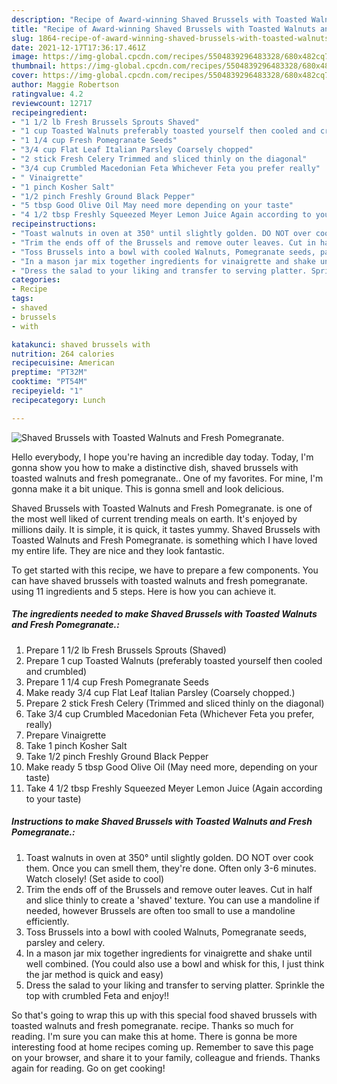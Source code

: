 ```yaml
---
description: "Recipe of Award-winning Shaved Brussels with Toasted Walnuts and Fresh Pomegranate."
title: "Recipe of Award-winning Shaved Brussels with Toasted Walnuts and Fresh Pomegranate."
slug: 1864-recipe-of-award-winning-shaved-brussels-with-toasted-walnuts-and-fresh-pomegranate
date: 2021-12-17T17:36:17.461Z
image: https://img-global.cpcdn.com/recipes/5504839296483328/680x482cq70/shaved-brussels-with-toasted-walnuts-and-fresh-pomegranate-recipe-main-photo.jpg
thumbnail: https://img-global.cpcdn.com/recipes/5504839296483328/680x482cq70/shaved-brussels-with-toasted-walnuts-and-fresh-pomegranate-recipe-main-photo.jpg
cover: https://img-global.cpcdn.com/recipes/5504839296483328/680x482cq70/shaved-brussels-with-toasted-walnuts-and-fresh-pomegranate-recipe-main-photo.jpg
author: Maggie Robertson
ratingvalue: 4.2
reviewcount: 12717
recipeingredient:
- "1 1/2 lb Fresh Brussels Sprouts Shaved"
- "1 cup Toasted Walnuts preferably toasted yourself then cooled and crumbled"
- "1 1/4 cup Fresh Pomegranate Seeds"
- "3/4 cup Flat Leaf Italian Parsley Coarsely chopped"
- "2 stick Fresh Celery Trimmed and sliced thinly on the diagonal"
- "3/4 cup Crumbled Macedonian Feta Whichever Feta you prefer really"
- " Vinaigrette"
- "1 pinch Kosher Salt"
- "1/2 pinch Freshly Ground Black Pepper"
- "5 tbsp Good Olive Oil May need more depending on your taste"
- "4 1/2 tbsp Freshly Squeezed Meyer Lemon Juice Again according to your taste"
recipeinstructions:
- "Toast walnuts in oven at 350° until slightly golden. DO NOT over cook them. Once you can smell them, they're done. Often only 3-6 minutes. Watch closely! (Set aside to cool)"
- "Trim the ends off of the Brussels and remove outer leaves. Cut in half and slice thinly to create a 'shaved' texture. You can use a mandoline if needed, however Brussels are often too small to use a mandoline efficiently."
- "Toss Brussels into a bowl with cooled Walnuts, Pomegranate seeds, parsley and celery."
- "In a mason jar mix together ingredients for vinaigrette and shake until well combined. (You could also use a bowl and whisk for this, I just think the jar method is quick and easy)"
- "Dress the salad to your liking and transfer to serving platter. Sprinkle the top with crumbled Feta and enjoy!!"
categories:
- Recipe
tags:
- shaved
- brussels
- with

katakunci: shaved brussels with 
nutrition: 264 calories
recipecuisine: American
preptime: "PT32M"
cooktime: "PT54M"
recipeyield: "1"
recipecategory: Lunch

---
```



![Shaved Brussels with Toasted Walnuts and Fresh Pomegranate.](https://img-global.cpcdn.com/recipes/5504839296483328/680x482cq70/shaved-brussels-with-toasted-walnuts-and-fresh-pomegranate-recipe-main-photo.jpg)

Hello everybody, I hope you're having an incredible day today. Today, I'm gonna show you how to make a distinctive dish, shaved brussels with toasted walnuts and fresh pomegranate.. One of my favorites. For mine, I'm gonna make it a bit unique. This is gonna smell and look delicious.

Shaved Brussels with Toasted Walnuts and Fresh Pomegranate. is one of the most well liked of current trending meals on earth. It's enjoyed by millions daily. It is simple, it is quick, it tastes yummy. Shaved Brussels with Toasted Walnuts and Fresh Pomegranate. is something which I have loved my entire life. They are nice and they look fantastic.




To get started with this recipe, we have to prepare a few components. You can have shaved brussels with toasted walnuts and fresh pomegranate. using 11 ingredients and 5 steps. Here is how you can achieve it.

<!--inarticleads1-->

##### The ingredients needed to make Shaved Brussels with Toasted Walnuts and Fresh Pomegranate.:

1. Prepare 1 1/2 lb Fresh Brussels Sprouts (Shaved)
1. Prepare 1 cup Toasted Walnuts (preferably toasted yourself then cooled and crumbled)
1. Prepare 1 1/4 cup Fresh Pomegranate Seeds
1. Make ready 3/4 cup Flat Leaf Italian Parsley (Coarsely chopped.)
1. Prepare 2 stick Fresh Celery (Trimmed and sliced thinly on the diagonal)
1. Take 3/4 cup Crumbled Macedonian Feta (Whichever Feta you prefer, really)
1. Prepare  Vinaigrette
1. Take 1 pinch Kosher Salt
1. Take 1/2 pinch Freshly Ground Black Pepper
1. Make ready 5 tbsp Good Olive Oil (May need more, depending on your taste)
1. Take 4 1/2 tbsp Freshly Squeezed Meyer Lemon Juice (Again according to your taste)




<!--inarticleads2-->

##### Instructions to make Shaved Brussels with Toasted Walnuts and Fresh Pomegranate.:

1. Toast walnuts in oven at 350° until slightly golden. DO NOT over cook them. Once you can smell them, they're done. Often only 3-6 minutes. Watch closely! (Set aside to cool)
1. Trim the ends off of the Brussels and remove outer leaves. Cut in half and slice thinly to create a 'shaved' texture. You can use a mandoline if needed, however Brussels are often too small to use a mandoline efficiently.
1. Toss Brussels into a bowl with cooled Walnuts, Pomegranate seeds, parsley and celery.
1. In a mason jar mix together ingredients for vinaigrette and shake until well combined. (You could also use a bowl and whisk for this, I just think the jar method is quick and easy)
1. Dress the salad to your liking and transfer to serving platter. Sprinkle the top with crumbled Feta and enjoy!!




So that's going to wrap this up with this special food shaved brussels with toasted walnuts and fresh pomegranate. recipe. Thanks so much for reading. I'm sure you can make this at home. There is gonna be more interesting food at home recipes coming up. Remember to save this page on your browser, and share it to your family, colleague and friends. Thanks again for reading. Go on get cooking!
